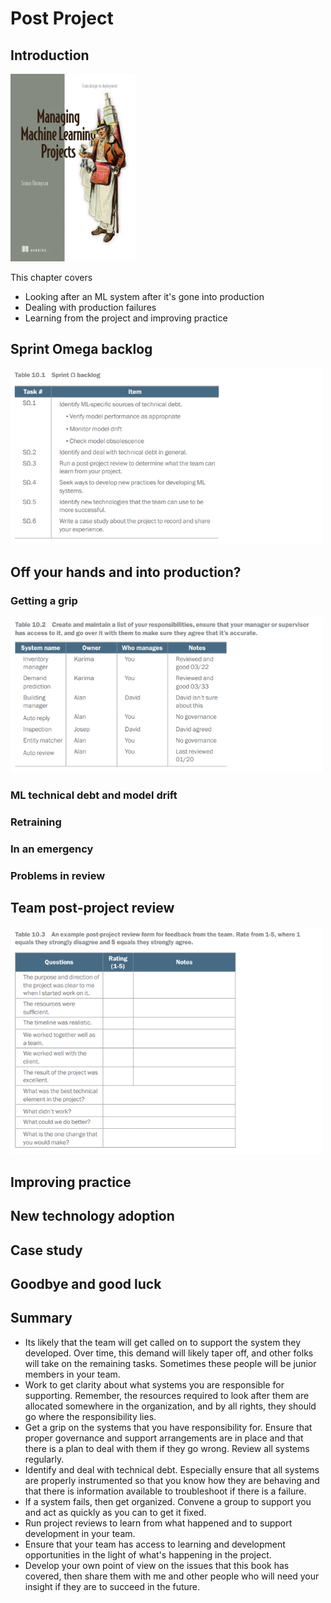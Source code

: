
# Post Project


## Introduction




<img src="../Images/MMLP_Book_Cover.webp" width="200"/>

This chapter covers
-	Looking after an ML system after it's gone into 
production
-	Dealing with production failures
-	Learning from the project and improving 
practice



## Sprint Omega backlog




<img src="Images/MMLP_Post_Project_Backlog.png" width="500"/>



## Off your hands and into production?



### Getting a grip


<img src="Images/MMLP_Responsibilities.png" width="500"/>


### ML technical debt and model drift


### Retraining


### In an emergency


### Problems in review



## Team post-project review


<img src="Images/MMLP_Post_Project_Review_Form.png" width="500"/>


## Improving practice



## New technology adoption


## Case study



## Goodbye and good luck



## Summary

-	Its likely that the team will get called on to support the system they developed. 
Over time, this demand will likely taper off, and other folks will take on the 
remaining tasks. Sometimes these people will be junior members in your team. 
-	Work to get clarity about what systems you are responsible for supporting. 
Remember, the resources required to look after them are allocated somewhere 
in the organization, and by all rights, they should go where the responsibility lies. 
-	Get a grip on the systems that you have responsibility for. Ensure that proper governance and support arrangements are in place and that there is a plan to deal 
with them if they go wrong. Review all systems regularly.
-	Identify and deal with technical debt. Especially ensure that all systems are properly instrumented so that you know how they are behaving and that there is information available to troubleshoot if there is a failure. 
-	If a system fails, then get organized. Convene a group to support you and act as 
quickly as you can to get it fixed. 
-	Run project reviews to learn from what happened and to support development 
in your team. 
-	Ensure that your team has access to learning and development opportunities in 
the light of what's happening in the project. 
-	Develop your own point of view on the issues that this book has covered, then 
share them with me and other people who will need your insight if they are to 
succeed in the future. 
